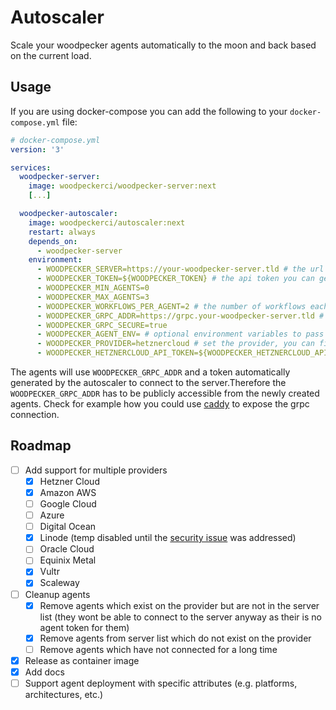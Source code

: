 # Autoscaler

Scale your woodpecker agents automatically to the moon and back based on the current load.

## Usage

If you are using docker-compose you can add the following to your `docker-compose.yml` file:

```yml
# docker-compose.yml
version: '3'

services:
  woodpecker-server:
    image: woodpeckerci/woodpecker-server:next
    [...]

  woodpecker-autoscaler:
    image: woodpeckerci/autoscaler:next
    restart: always
    depends_on:
      - woodpecker-server
    environment:
      - WOODPECKER_SERVER=https://your-woodpecker-server.tld # the url of your woodpecker server / could also be a public url
      - WOODPECKER_TOKEN=${WOODPECKER_TOKEN} # the api token you can get from the UI https://your-woodpecker-server.tld/user
      - WOODPECKER_MIN_AGENTS=0
      - WOODPECKER_MAX_AGENTS=3
      - WOODPECKER_WORKFLOWS_PER_AGENT=2 # the number of workflows each agent can run at the same time
      - WOODPECKER_GRPC_ADDR=https://grpc.your-woodpecker-server.tld # the grpc address of your woodpecker server, publicly accessible from the agents
      - WOODPECKER_GRPC_SECURE=true
      - WOODPECKER_AGENT_ENV= # optional environment variables to pass to the agents
      - WOODPECKER_PROVIDER=hetznercloud # set the provider, you can find all the available ones down below
      - WOODPECKER_HETZNERCLOUD_API_TOKEN=${WOODPECKER_HETZNERCLOUD_API_TOKEN} # your api token for the Hetzner cloud
```

The agents will use `WOODPECKER_GRPC_ADDR` and a token automatically generated by the autoscaler to connect to the server.Therefore the `WOODPECKER_GRPC_ADDR` has to be publicly accessible from the newly created agents. Check for example how you could use [caddy](https://woodpecker-ci.org/docs/administration/configuration/server#caddy) to expose the grpc connection.

## Roadmap

- [ ] Add support for multiple providers
  - [x] Hetzner Cloud
  - [x] Amazon AWS
  - [ ] Google Cloud
  - [ ] Azure
  - [ ] Digital Ocean
  - [x] Linode (temp disabled until the [security issue](https://github.com/swelteringbli/autoscaler/issues/91) was addressed)
  - [ ] Oracle Cloud
  - [ ] Equinix Metal
  - [x] Vultr
  - [x] Scaleway
- [ ] Cleanup agents
  - [x] Remove agents which exist on the provider but are not in the server list (they wont be able to connect to the server anyway as their is no agent token for them)
  - [x] Remove agents from server list which do not exist on the provider
  - [ ] Remove agents which have not connected for a long time
- [x] Release as container image
- [x] Add docs
- [ ] Support agent deployment with specific attributes (e.g. platforms, architectures, etc.)
